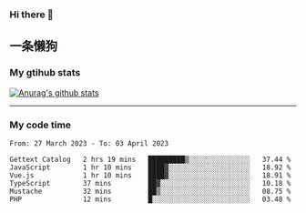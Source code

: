 ### Hi there 👋

## 一条懒狗
<!--
**kiss-me-quickly/kiss-me-quickly** is a ✨ _special_ ✨ repository because its `README.md` (this file) appears on your GitHub profile.

Here are some ideas to get you started:

- 🔭 I’m currently working on ...
- 🌱 I’m currently learning ...
- 👯 I’m looking to collaborate on ...
- 🤔 I’m looking for help with ...
- 💬 Ask me about ...
- 📫 How to reach me: ...
- 😄 Pronouns: ...
- ⚡ Fun fact: ...
-->


### My gtihub stats

[![Anurag's github stats](https://github-readme-stats.vercel.app/api?username=kiss-me-quickly)](https://github.com/anuraghazra/github-readme-stats)

***

### My code time

<!--START_SECTION:waka-->

```text
From: 27 March 2023 - To: 03 April 2023

Gettext Catalog   2 hrs 19 mins   █████████▒░░░░░░░░░░░░░░░   37.44 %
JavaScript        1 hr 10 mins    ████▓░░░░░░░░░░░░░░░░░░░░   18.92 %
Vue.js            1 hr 10 mins    ████▓░░░░░░░░░░░░░░░░░░░░   18.91 %
TypeScript        37 mins         ██▓░░░░░░░░░░░░░░░░░░░░░░   10.18 %
Mustache          32 mins         ██▒░░░░░░░░░░░░░░░░░░░░░░   08.75 %
PHP               12 mins         █░░░░░░░░░░░░░░░░░░░░░░░░   03.48 %
```

<!--END_SECTION:waka-->
